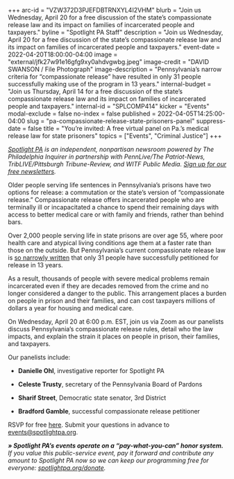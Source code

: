 +++
arc-id = "VZW372D3PJEFDBTRNXYL4I2VHM"
blurb = "Join us Wednesday, April 20 for a free discussion of the state’s compassionate release law and its impact on families of incarcerated people and taxpayers."
byline = "Spotlight PA Staff"
description = "Join us Wednesday, April 20 for a free discussion of the state’s compassionate release law and its impact on families of incarcerated people and taxpayers."
event-date = 2022-04-20T18:00:00-04:00
image = "external/jfk27w91e16gfg9xy0ahdvgwbg.jpeg"
image-credit = "DAVID SWANSON / File Photograph"
image-description = "Pennsylvania’s narrow criteria for “compassionate release” have resulted in only 31 people successfully making use of the program in 13 years."
internal-budget = "Join us Thursday, April 14 for a free discussion of the state’s compassionate release law and its impact on families of incarcerated people and taxpayers."
internal-id = "SPLCOMP414"
kicker = "Events"
modal-exclude = false
no-index = false
published = 2022-04-05T14:25:00-04:00
slug = "pa-compassionate-release-state-prisoners-panel"
suppress-date = false
title = "You’re invited: A free virtual panel on Pa.’s medical release law for state prisoners"
topics = ["Events", "Criminal Justice"]
+++

<a href="https://www.spotlightpa.org/"><i>Spotlight PA</i></a><i> is an independent, nonpartisan newsroom powered by The Philadelphia Inquirer in partnership with PennLive/The Patriot-News, TribLIVE/Pittsburgh Tribune-Review, and WITF Public Media. </i><a href="https://www.spotlightpa.org/newsletters"><i>Sign up for our free newsletters</i></a><i>.</i>

Older people serving life sentences in Pennsylvania’s prisons have two options for release: a commutation or the state’s version of “compassionate release.” Compassionate release offers incarcerated people who are terminally ill or incapacitated a chance to spend their remaining days with access to better medical care or with family and friends, rather than behind bars.

Over 2,000 people serving life in state prisons are over age 55, where poor health care and atypical living conditions age them at a faster rate than those on the outside. But Pennsylvania’s current compassionate release law is <a href="https://www.spotlightpa.org/news/2022/03/pa-prison-life-sentence-compassionate-release/">so narrowly written</a> that only 31 people have successfully petitioned for release in 13 years.

As a result, thousands of people with severe medical problems remain incarcerated even if they are decades removed from the crime and no longer considered a danger to the public. This arrangement places a burden on people in prison and their families, and can cost taxpayers millions of dollars a year for housing and medical care.

On Wednesday, April 20 at 6:00 p.m. EST, join us via Zoom as our panelists discuss Pennsylvania’s compassionate release rules, detail who the law impacts, and explain the strain it places on people in prison, their families, and taxpayers.

Our panelists include:

- <b>Danielle Ohl</b>, investigative reporter for Spotlight PA

- <b>Celeste Trusty</b>, secretary of the Pennsylvania Board of Pardons

- <b>Sharif Street</b>, Democratic state senator, 3rd District

- <b>Bradford Gamble</b>, successful compassionate release petitioner

RSVP for free <a href="https://inquirer.zoom.us/webinar/register/WN_wLU3ZK9TSuqEdrEOFpCiMw">here</a>. Submit your questions in advance to <a href="mailto:events@spotlightpa.org">events@spotlightpa.org</a>.

<i><b>» Spotlight PA’s events operate on a “pay-what-you-can” honor system. </b></i><i>If you value this public-service event, pay it forward and contribute any amount to Spotlight PA now so we can keep our programming free for everyone: </i><a href="http://spotlightpa.org/donate"><i>spotlightpa.org/donate</i></a><i>.</i>

<script src="https://www.spotlightpa.org/embed.js" async></script><div data-spl-embed-version="1" data-spl-src="https://www.spotlightpa.org/embeds/donate/"></div>
